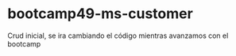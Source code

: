 # bootcamp49-ms-customer
Crud inicial, se ira cambiando el código mientras avanzamos con el bootcamp
